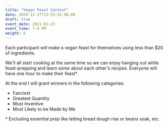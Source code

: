 ```yaml
---
title: "Vegan Feast Contest"
date: 2020-12-27T13:53:32-06:00
draft: true
event_date: 2021-01-23
event_time: 7-9 PM
weight: 6
---
```


Each participant will make a vegan feast for themselves using less than $20 of ingredients.

We'll all start cooking at the same time so we can enjoy hanging out while feast-prepping and learn some about each other's recipes.  Everyone will have one hour to make their feast*.

At the end I will grant winners in the following categories:

* Fanciest
* Greatest Quantity
* Most Inventive
* Most Likely to be Made by Me

\* Excluding essential prep like letting bread dough rise or beans soak, etc.
